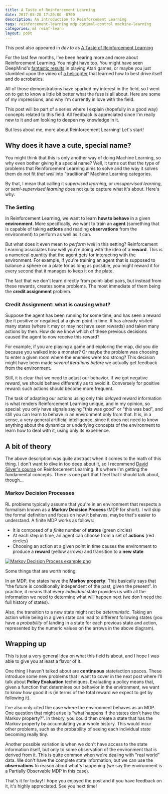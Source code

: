 ```yaml
---
title: A Taste of Reinforcement Learning
date: 2017-05-28 17:20:00 -0700
description: An introduction to Reinforcement Learning
tags: reinforcement-learning mdp optimal-control machine-learning
categories: ml reinf-learn
layout: post
---
```


This post also appeared in *dev.to* as [A Taste of Reinforcement Learning](https://dev.to/amreis/a-taste-of-reinforcement-learning)

For the last few months, I've been hearing more and more about Reinforcement Learning. You might have too. You might have seen DeepMind's [fantastic results](https://youtu.be/V1eYniJ0Rnk) in playing Atari games, or maybe you just stumbled upon the video of [a helicopter](https://www.youtube.com/watch?v=VCdxqn0fcnE) that learned how to best drive itself and do acrobatics.

All of those demonstrations have sparked my interest in the field, so I went on to get to know a little bit better what the fuss is all about. Here are some of my impressions, and why I'm currently in love with the field.

This post will be part of a series where I explain (hopefully in a good way) concepts related to this field. All feedback is appreciated since I'm really new to it and am looking to deepen my knowledge in it.

But less about me, more about Reinforcement Learning! Let's start!

## Why does it have a cute, special name?

You might think that this is only another way of doing Machine Learning, so why even bother giving it a special name? Well, it turns out that the type of problems that Reinforcement Learning aims to solve and the way it solves them do not fit _that well_ into "traditional" Machine Learning categories.

By that, I mean that calling it _supervised learning_, or _unsupervised learning_, or _semi-supervised learning_ does not quite capture what it's about. Here's why:

### The Setting

In Reinforcement Learning, we want to learn **how to behave** in a given **environment**. More specifically, we want to train an **agent** (something that is capable of taking **actions** and reading **observations** from the environment) to perform as well as it can.

But what does it even mean to _perform well_ in this setting? Reinforcement Learning associates how well you're doing with the idea of a **reward**. This is a numerical quantity that the agent gets for interacting with the environment. For example, if you're training an agent that is supposed to balance a sphere on a plate for as long as possible, you might reward it for every second that it manages to keep it on the plate.

The fact that we don't learn directly from point-label pairs, but instead from these rewards, creates some problems. The most immediate of them being the **credit assignment** problem.

### Credit Assignment: what is causing what?

Suppose the agent has been running for some time, and has seen a reward (be it positive or negative) at a given point in time. It has already visited many states (where it may or may not have seen rewards) and taken many actions by then. How do we know which of these previous decisions caused the agent to now receive this reward?

For example, if you are playing a game and exploring the map, did you die because you walked into a monster? Or maybe the problem was choosing to enter a given room where the enemies were too strong? This decision might have been made _several iterations before_ we actually get feedback from the environment.

Still, it is clear that we need to adjust our behavior. If we got negative reward, we should behave differently as to avoid it. Conversely for positive reward: such actions should become more frequent.

The task of adapting our actions using only this _delayed_ reward information is what renders Reinforcement Learning unique, and in my opinion, so special: you only have signals saying "this was good" or "this was bad", and still you can learn to behave in an environment only from that. It is, in a sense, a very general artificial intelligence, since it does not need to know anything about the dynamics or underlying concepts of the environment to learn how to deal with
it, using only its experience.

## A bit of theory

The above description was quite abstract when it comes to the math of this thing. I don't want to dive in too deep about it, so I recommend [David Silver's course](http://www0.cs.ucl.ac.uk/staff/d.silver/web/Teaching.html) on Reinforcement Learning. It's where I'm getting the fundamental concepts. There is one part that I feel that I should talk about, though...

### Markov Decision Processes

RL problems typically assume that you're in an environment that respects a formalism known as a **Markov Decision Process** (MDP for short). I will skip the formal definition and focus on how it behaves, maybe that's easier to understand. A finite MDP works as follows:

* It is composed of a _finite_ number of **states** (green circles)
* At each step in time, an agent can choose from a set of **actions** (red circles)
* Choosing an action at a given point in time causes the environment to produce a **reward** (yellow arrows) and transition to a **new state**

<p><a href="https://commons.wikimedia.org/wiki/File:Markov_Decision_Process_example.png#/media/File:Markov_Decision_Process_example.png"><img src="https://upload.wikimedia.org/wikipedia/commons/2/21/Markov_Decision_Process_example.png" alt="Markov Decision Process example.png"></a>
</p>

Some things that are worth noting:

In an MDP, the states have the **Markov property**. This basically says that "the future is conditionally independent of the past, given the present". In practice, it means that every _individual_ state provides us with all the information we need to determine what will happen next (we don't need the full history of states).

Also, the transition to a new state might not be _deterministic_. Taking an action while being in a given state can lead to different following states (you have a _probability_ of landing in a state for each previous state and action, represented by the numeric values on the arrows in the above diagram).

## Wrapping up

This is just a very general idea on what this field is about, and I hope I was able to give you at least a flavor of it.

One thing I haven't talked about are **continuous** state/action spaces. These introduce some new problems that I want to cover in the next post where I'll talk about **Policy Evaluation** techniques. Evaluating a policy means that, given a function that determines our behavior in the environment, we want to know how good it is (in terms of the total reward we expect to get by following it).

I've also only cited the case where the environment behaves as an MDP. One question that might arise is "what happens if the states don't have the Markov property?". In theory, you could then create a state that has the Markov property by accumulating your whole history. This would incur other problems, such as the probability of seeing each individual state becoming really tiny.

Another possible variation is when we don't have access to the state information  itself, but only to some observation of the environment that is derived from it. This is quite common when we're dealing with "real world" data. We don't have the complete state information, but we can use the **observations** to reason about what's happening (we say the environment is a Partially Observable MDP in this case).

That's it for today! I hope you enjoyed the post and if you have feedback on it, it's highly appreciated. See you next time! 


